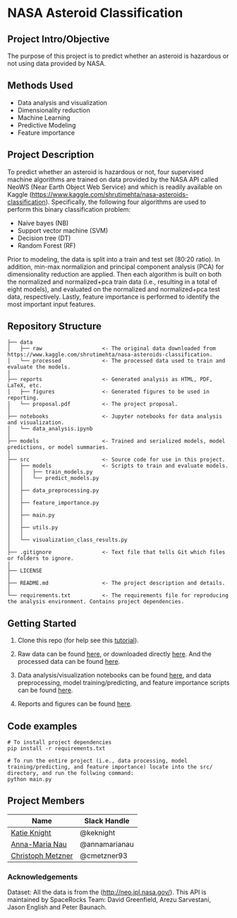 # NASA Asteroid Classification

## Project Intro/Objective
The purpose of this project is to predict whether an asteroid is hazardous or not using data provided by NASA.

## Methods Used
* Data analysis and visualization
* Dimensionality reduction
* Machine Learning
* Predictive Modeling
* Feature importance

## Project Description
To predict whether an asteroid is hazardous or not, four supervised machine algorithms are trained on data provided by the NASA API called NeoWS (Near Earth Object Web Service) and which is readily available on Kaggle (https://www.kaggle.com/shrutimehta/nasa-asteroids-classification). Specifically, the following four algorithms are used to perform this binary classification problem:
- Naive bayes (NB)
- Support vector machine (SVM)
- Decision tree (DT)
- Random Forest (RF)

Prior to modeling, the data is split into a train and test set (80:20 ratio). In addition, min-max normalizion and principal component analysis (PCA) for dimensionality reduction are applied. Then each algorithm is built on both the normalized and normalized+pca train data (i.e., resulting in a total of eight models), and evaluated on the normalized and normalized+pca test data, respectively. Lastly, feature importance is performed to identify the most important input features.

## Repository Structure
```
├── data
│   ├── raw                   <- The original data downloaded from https://www.kaggle.com/shrutimehta/nasa-asteroids-classification.
│   └── processed             <- The processed data used to train and evaluate the models.
│
├── reports                   <- Generated analysis as HTML, PDF, LaTeX, etc.
│   ├── figures               <- Generated figures to be used in reporting.
│   └── proposal.pdf          <- The project proposal.
│
├── notebooks                 <- Jupyter notebooks for data analysis and visualization.
│   └── data_analysis.ipynb
│
├── models                    <- Trained and serialized models, model predictions, or model summaries.
│
├── src                       <- Source code for use in this project.
│   ├── models                <- Scripts to train and evaluate models.
│   │   ├── train_models.py
│   │   └── predict_models.py
│   │
│   ├── data_preprocessing.py 
│   │
│   ├── feature_importance.py
│   │
│   ├── main.py
│   │
│   ├── utils.py
│   │
│   └── visualization_class_results.py
│ 
├── .gitignore                <- Text file that tells Git which files or folders to ignore.
│  
├── LICENSE         
│  
├── README.md                 <- The project description and details.
│  
└── requirements.txt          <- The requirements file for reproducing the analysis environment. Contains project dependencies.
```

## Getting Started
1. Clone this repo (for help see this [tutorial](https://help.github.com/articles/cloning-a-repository/)).

2. Raw data can be found [here](https://github.com/keknight/DSE_511_project3/tree/main/data/raw), or downloaded directly [here](https://towardsdatascience.com/nasa-asteroid-classification-6949bda3b1da). And the processed data can be found [here](https://github.com/keknight/DSE_511_project3/tree/main/data/processed). 

4. Data analysis/visualization notebooks can be found [here](https://github.com/keknight/DSE_511_project3/tree/main/notebooks), and data preprocessing, model training/predicting, and feature importance scripts can be found [here](https://github.com/keknight/DSE_511_project3/tree/main/src). 

5. Reports and figures can be found [here](https://github.com/keknight/DSE_511_project3/tree/main/reports).

## Code examples
```
# To install project dependencies
pip install -r requirements.txt

# To run the entire project (i.e., data processing, model training/predicting, and feature importance) locate into the src/ directory, and run the follwing command: 
python main.py
```

## Project Members

|Name     |  Slack Handle   | 
|---------|-----------------|
|[Katie Knight](https://github.com/keknight) |     @keknight    |
|[Anna-Maria Nau](https://github.com/annamarianau)| @annamarianau        |
|[Christoph Metzner](https://github.com/cmetzner93) |     @cmetzner93    |

### Acknowledgements

Dataset: All the data is from the (http://neo.jpl.nasa.gov/). This API is maintained by SpaceRocks Team: David Greenfield, Arezu Sarvestani, Jason English and Peter Baunach.
